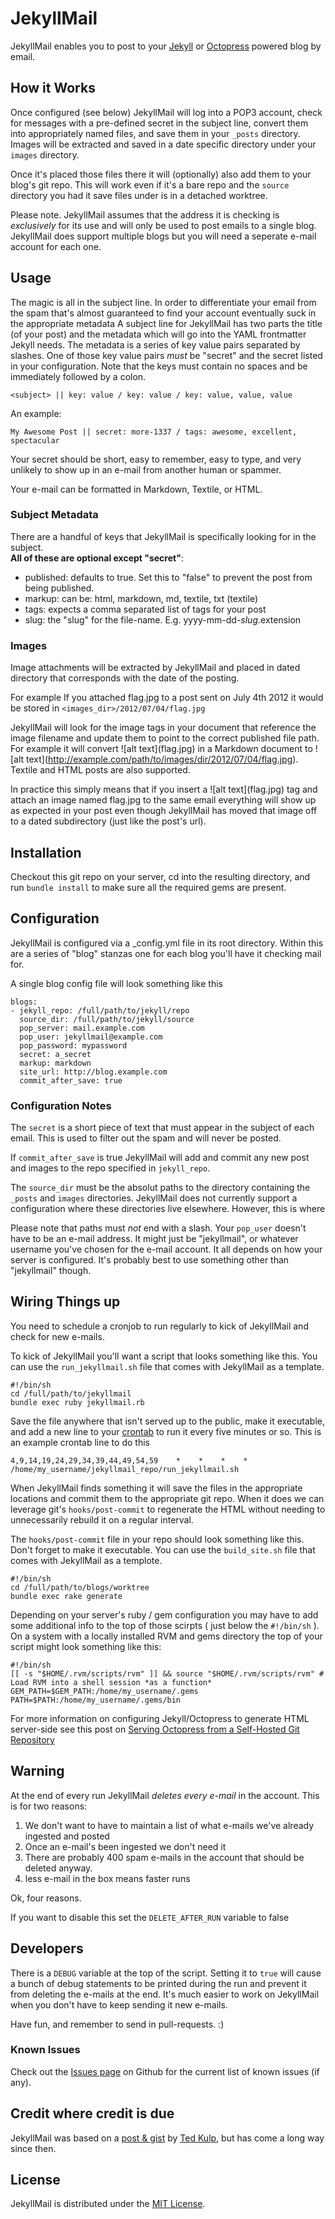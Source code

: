 # JekyllMail #

JekyllMail enables you to post to your [Jekyll](https://github.com/mojombo/jekyll) 
or [Octopress](http://octopress.org/) powered blog by email. 

## How it Works ##
Once configured (see below) JekyllMail will log into a POP3 account, check for messages with 
a pre-defined secret in the subject line, convert them into appropriately named files, and 
save them in your `_posts` directory. Images will be extracted and saved in a date specific 
directory under your `images` directory. 

Once it's placed those files there it will (optionally) also add them to your blog's git repo. 
This will work even if it's a bare repo and the `source` directory you had it save files under 
is in a detached worktree.

Please note. JekyllMail assumes that the address it is checking 
is *exclusively* for its use and will only be used to post emails 
to a single blog. JekyllMail does support multiple blogs but you 
will need a seperate e-mail account for each one.



## Usage ##
The magic is all in the subject line. In order to differentiate your email from the spam that's almost guaranteed to find your account eventually suck in the appropriate metadata A subject line for JekyllMail has two parts the title (of your post) and the metadata which will go into the YAML frontmatter Jekyll needs. The metadata is a series of key value pairs separated by slashes. One of those key value pairs *must* be "secret" and the secret listed in your configuration. Note that the keys must contain no spaces and be immediately followed by a colon. 

	<subject> || key: value / key: value / key: value, value, value
An example:

	My Awesome Post || secret: more-1337 / tags: awesome, excellent, spectacular

Your secret should be short, easy to remember, easy to type, and very unlikely to show up in an e-mail from another human or spammer. 

Your e-mail can be formatted in Markdown, Textile, or HTML.

### Subject Metadata ###
There are a handful of keys that JekyllMail is specifically looking for in the subject.  
**All of these are optional except "secret"**:

* published: defaults to true. Set this to "false" to prevent the post from being published.
* markup: can be: html, markdown, md, textile, txt (textile)
* tags: expects a comma separated list of tags for your post
* slug: the "slug" for the file-name. E.g. yyyy-mm-dd-*slug*.extension 

### Images ###
Image attachments will be extracted by JekyllMail and placed in dated directory 
that corresponds with the date of the posting.

For example If you attached flag.jpg to a post sent on July 4th 2012 it would be 
stored in `<images_dir>/2012/07/04/flag.jpg`


JekyllMail will look for the image tags in your document that reference the image 
filename and update them to point to the correct published file path. For example 
it will convert \!\[alt text\]\(flag.jpg\) in a Markdown document to 
\!\[alt text\]\(http://example.com/path/to/images/dir/2012/07/04/flag.jpg). 
Textile and HTML posts are also supported. 

In practice this simply means that if you insert a \!\[alt text\]\(flag.jpg\) 
tag and attach an image named flag.jpg to the same email everything will 
show up as expected in your post even though JekyllMail has moved that image 
off to a dated subdirectory (just like the post's url).

## Installation ##
Checkout this git repo on your server, cd into the resulting directory, and 
run `bundle install` to make sure all the required gems are present.


## Configuration ##
JekyllMail is configured via a \_config.yml file in its root directory. 
Within this are a series of "blog" stanzas one for each blog you'll have 
it checking mail for. 

A single blog config file will look something like this

	blogs: 
	- jekyll_repo: /full/path/to/jekyll/repo
	  source_dir: /full/path/to/jekyll/source
	  pop_server: mail.example.com
	  pop_user: jekyllmail@example.com
	  pop_password: mypassword
	  secret: a_secret
	  markup: markdown
	  site_url: http://blog.example.com
	  commit_after_save: true

### Configuration Notes ###
The `secret` is a short piece of text that must appear in the subject of 
each email. This is used to filter out the spam and will never be posted.

If `commit_after_save` is true JekyllMail will add and commit any new post 
and images to the repo specified in `jekyll_repo`.

The `source_dir` must be the absolut paths to the directory containing 
the `_posts` and `images` directories. JekyllMail does not 
currently support a configuration where these directories live elsewhere.
However, this is where 

Please note that paths must *not* end with a slash.
Your `pop_user` doesn't have to be an e-mail address. It might just be 
"jekyllmail", or whatever username you've chosen for the e-mail account. 
It all depends on how your server is configured. It's probably best to use
something other than "jekyllmail" though. 

## Wiring Things up ##
You need to schedule a cronjob to run regularly to kick of JekyllMail 
and check for new e-mails. 

To kick of JekyllMail you'll want a script that looks something like this.
You can use the `run_jekyllmail.sh` file that comes with JekyllMail as
a template.

	#!/bin/sh
	cd /full/path/to/jekyllmail
	bundle exec ruby jekyllmail.rb


Save the file anywhere that isn't served up to the public, make it executable, 
and add a new line to your [crontab](http://crontab.org/) to run it every five 
minutes or so. This is an example crontab line to do this

	4,9,14,19,24,29,34,39,44,49,54,59    *    *    *    * /home/my_username/jekyllmail_repo/run_jekyllmail.sh

When JekyllMail finds something it will save the files in the appropriate 
locations and commit them to the appropriate git repo. When it does 
we can leverage git's `hooks/post-commit` to regenerate the HTML 
without needing to unnecessarily rebuild it on a regular interval.

The `hooks/post-commit` file in your repo should look something like this.
Don't forget to make it executable. You can use the `build_site.sh` file 
that comes with JekyllMail as a templote.

	#!/bin/sh
	cd /full/path/to/blogs/worktree
	bundle exec rake generate

Depending on your server's ruby / gem configuration you may have to add some 
additional info to the top of those scirpts ( just below the `#!/bin/sh` ). On a system 
with a locally installed RVM and gems directory the top of your script might 
look something like this:

	#!/bin/sh
	[[ -s "$HOME/.rvm/scripts/rvm" ]] && source "$HOME/.rvm/scripts/rvm" # Load RVM into a shell session *as a function*
	GEM_PATH=$GEM_PATH:/home/my_username/.gems
	PATH=$PATH:/home/my_username/.gems/bin

For more information on configuring Jekyll/Octopress to generate HTML server-side 
see this post on [Serving Octopress from a Self-Hosted Git Repository](http://weblog.masukomi.org/2011/12/19/serving-octopress-from-a-self-hosted-git-repository/)


## Warning ##
At the end of every run JekyllMail *deletes every e-mail* in the account. 
This is for two reasons: 

1. We don't want to have to maintain a list of what e-mails we've already ingested and posted
2. Once an e-mail's been ingested we don't need it
3. There are probably 400 spam e-mails in the account that should be deleted anyway. 
4. less e-mail in the box means faster runs

Ok, four reasons.

If you want to disable this set the `DELETE_AFTER_RUN` variable to false

## Developers ##
There is a `DEBUG` variable at the top of the script. Setting it to `true`
will cause a bunch of debug statements to be printed during the run 
and prevent it from deleting the e-mails at the end. It's much easier to 
work on JekyllMail when you don't have to keep sending it new e-mails.

Have fun, and remember to send in pull-requests. :)

### Known Issues ###
Check out the [Issues page](https://github.com/masukomi/JekyllMail/issues) on 
Github for the current list of known issues (if any). 

## Credit where credit is due ##
JekyllMail was based on a [post & gist](http://tedkulp.com/2011/05/18/send-email-to-jekyll/) 
by [Ted Kulp](http://tedkulp.com/), but has come a long way since then.

## License ##
JekyllMail is distributed under the [MIT License](http://www.opensource.org/licenses/mit-license.php).


